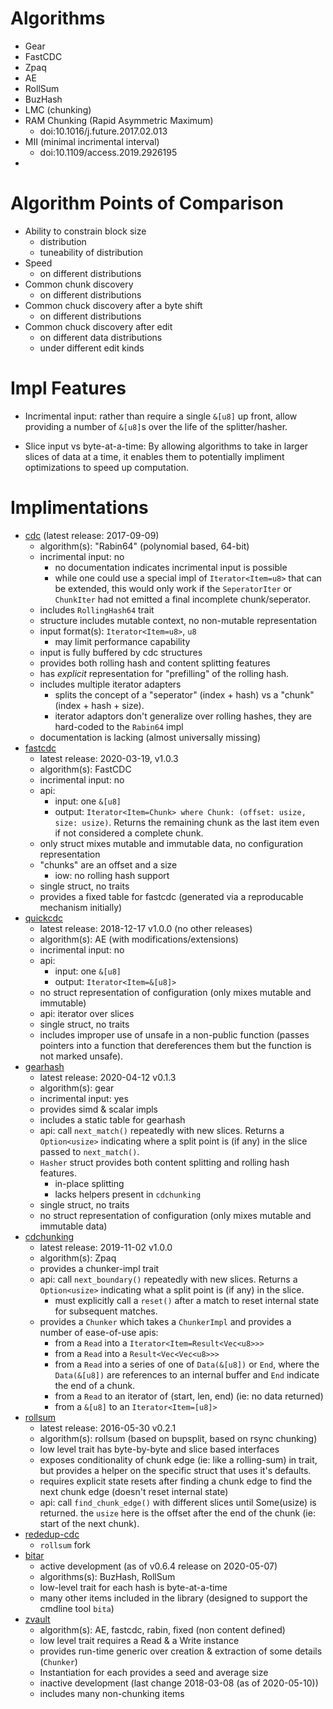 
# Algorithms

 - Gear
 - FastCDC
 - Zpaq
 - AE
 - RollSum
 - BuzHash
 - LMC (chunking)
 - RAM Chunking (Rapid  Asymmetric  Maximum)
   - doi:10.1016/j.future.2017.02.013 
 - MII (minimal incrimental interval)
   - doi:10.1109/access.2019.2926195 
 - 

# Algorithm Points of Comparison

 - Ability to constrain block size
   - distribution
   - tuneability of distribution
 - Speed
   - on different distributions
 - Common chunk discovery
   - on different distributions
 - Common chuck discovery after a byte shift
   - on different distributions
 - Common chuck discovery after edit
   - on different data distributions
   - under different edit kinds

# Impl Features

 - Incrimental input: rather than require a single `&[u8]` up front, allow
   providing a number of `&[u8]`s over the life of the splitter/hasher.

 - Slice input vs byte-at-a-time: By allowing algorithms to take in larger
   slices of data at a time, it enables them to potentially impliment
   optimizations to speed up computation.

# Implimentations

 - [cdc](https://lib.rs/crates/cdc) (latest release: 2017-09-09)
   - algorithm(s): "Rabin64" (polynomial based, 64-bit)
   - incrimental input: no
     - no documentation indicates incrimental input is possible
     - while one could use a special impl of `Iterator<Item=u8>` that can be
       extended, this would only work if the `SeperatorIter` or `ChunkIter` had
       not emitted a final incomplete chunk/seperator.
   - includes `RollingHash64` trait
   - structure includes mutable context, no non-mutable representation
   - input format(s): `Iterator<Item=u8>`, `u8`
     - may limit performance capability
   - input is fully buffered by cdc structures
   - provides both rolling hash and content splitting features
   - has _explicit_ representation for "prefilling" of the rolling hash.
   - includes multiple iterator adapters
     - splits the concept of a "seperator" (index + hash) vs a "chunk" (index +
       hash + size).
     - iterator adaptors don't generalize over rolling hashes, they are
       hard-coded to the `Rabin64` impl
   - documentation is lacking (almost universally missing)
 - [fastcdc](https://lib.rs/crates/fastcdc)
   - latest release: 2020-03-19, v1.0.3
   - algorithm(s): FastCDC
   - incrimental input: no
   - api:
     - input: one `&[u8]`
     - output: `Iterator<Item=Chunk> where Chunk: (offset: usize, size:
       usize)`. Returns the remaining chunk as the last item even if not
       considered a complete chunk.
   - only struct mixes mutable and immutable data, no configuration representation
   - "chunks" are an offset and a size
     - iow: no rolling hash support
   - single struct, no traits
   - provides a fixed table for fastcdc (generated via a reproducable mechanism initially)
 - [quickcdc](https://lib.rs/crates/quickcdc)
   - latest release: 2018-12-17 v1.0.0 (no other releases)
   - algorithm(s): AE (with modifications/extensions)
   - incrimental input: no
   - api:
     - input: one `&[u8]`
     - output: `Iterator<Item=&[u8]>`
   - no struct representation of configuration (only mixes mutable and immutable)
   - api: iterator over slices
   - single struct, no traits
   - includes improper use of unsafe in a non-public function (passes pointers
     into a function that dereferences them but the function is not marked
     unsafe).
 - [gearhash](https://lib.rs/crates/gearhash)
   - latest release: 2020-04-12 v0.1.3
   - algorithm(s): gear
   - incrimental input: yes
   - provides simd & scalar impls
   - includes a static table for gearhash
   - api: call `next_match()` repeatedly with new slices. Returns a
     `Option<usize>` indicating where a split point is (if any) in the slice
     passed to `next_match()`.
   - `Hasher` struct provides both content splitting and rolling hash features.
     - in-place splitting
     - lacks helpers present in `cdchunking`
   - single struct, no traits
   - no struct representation of configuration (only mixes mutable and immutable data)
 - [cdchunking](https://lib.rs/crates/cdchunking)
   - latest release: 2019-11-02 v1.0.0
   - algorithm(s): Zpaq
   - provides a chunker-impl trait
   - api: call `next_boundary()` repeatedly with new slices. Returns a
     `Option<usize>` indicating what a split point is (if any) in the slice.
     - must explicitly call a `reset()` after a match to reset internal state
       for subsequent matches.
   - provides a `Chunker` which takes a `ChunkerImpl` and provides a number of ease-of-use apis:
     - from a `Read` into a `Iterator<Item=Result<Vec<u8>>>`
     - from a `Read` into a `Result<Vec<Vec<u8>>>`
     - from a `Read` into a series of one of `Data(&[u8])` or `End`, where the
       `Data(&[u8])` are references to an internal buffer and `End` indicate
       the end of a chunk.
     - from a `Read` to an iterator of (start, len, end) (ie: no data returned)
     - from a `&[u8]` to an `Iterator<Item=[u8]>`
 - [rollsum](https://lib.rs/crates/rollsum)
   - latest release: 2016-05-30 v0.2.1
   - algorithm(s): rollsum (based on bupsplit, based on rsync chunking)
   - low level trait has byte-by-byte and slice based interfaces
   - exposes conditionality of chunk edge (ie: like a rolling-sum) in trait,
     but provides a helper on the specific struct that uses it's defaults.
   - requires explicit state resets after finding a chunk edge to find the next
     chunk edge (doesn't reset internal state)
   - api: call `find_chunk_edge()` with different slices until Some(usize) is
     returned. the `usize` here is the offset after the end of the chunk (ie:
     start of the next chunk).
 - [rededup-cdc](https://lib.rs/crates/rdedup-cdc)
   - `rollsum` fork
 - [bitar](https://crates.io/crates/bitar)
   - active development (as of v0.6.4 release on 2020-05-07)
   - algorithms(s): BuzHash, RollSum
   - low-level trait for each hash is byte-at-a-time
   - many other items included in the library (designed to support the cmdline tool `bita`)
 - [zvault](https://github.com/dswd/zvault)
   - algorithm(s): AE, fastcdc, rabin, fixed (non content defined)
   - low level trait requires a Read & a Write instance
   - provides run-time generic over creation & extraction of some details (`Chunker`)
   - Instantiation for each provides a seed and average size
   - inactive development (last change 2018-03-08 (as of 2020-05-10))
   - includes many non-chunking items
